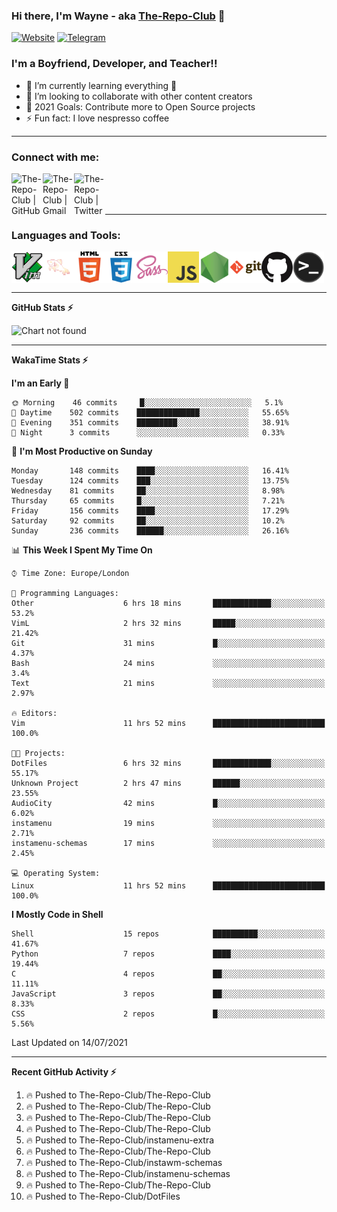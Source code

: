 ### Hi there, I'm Wayne - aka [The-Repo-Club][website] 👋

[![Website](https://img.shields.io/website?label=github.com/The-Repo-Club/&color=orange&style=flat-square&url=https://github.com/The-Repo-Club/)][website]
[![Telegram](https://img.shields.io/badge/Chat%20on-Telegram-orange.svg?color=orange&logo=telegram&style=flat-square)][telegram]

### I'm a Boyfriend, Developer, and Teacher!!

- 🌱 I’m currently learning everything 🤣
- 👯 I’m looking to collaborate with other content creators
- 🥅 2021 Goals: Contribute more to Open Source projects
- ⚡ Fun fact: I love nespresso coffee

---
### Connect with me:

[<img align="left" alt="The-Repo-Club | GitHub" width="50px" src="https://cdn.jsdelivr.net/npm/simple-icons@v3/icons/github.svg" />][website]
[<img align="left" alt="The-Repo-Club | Gmail" width="50px" src="https://cdn.jsdelivr.net/npm/simple-icons@v3/icons/gmail.svg" />][email]
[<img align="left" alt="The-Repo-Club | Twitter" width="50px" src="https://cdn.jsdelivr.net/npm/simple-icons@v3/icons/telegram.svg" />][telegram]

[website]: https://github.com/The-Repo-Club/
[email]: mailto:wayne6324@gmail.com
[telegram]: https://t.me/TheRepoClub

<br />
<br />
<br />

---
### Languages and Tools:

<img align="left" alt="Vim" width="50px" src="https://raw.githubusercontent.com/github/explore/80688e429a7d4ef2fca1e82350fe8e3517d3494d/topics/vim/vim.png" />
<img align="left" alt="Fish" width="50px" src="https://raw.githubusercontent.com/github/explore/80688e429a7d4ef2fca1e82350fe8e3517d3494d/topics/fish/fish.png" />
<img align="left" alt="HTML5" width="50px" src="https://raw.githubusercontent.com/github/explore/80688e429a7d4ef2fca1e82350fe8e3517d3494d/topics/html/html.png" />
<img align="left" alt="CSS3" width="50px" src="https://raw.githubusercontent.com/github/explore/80688e429a7d4ef2fca1e82350fe8e3517d3494d/topics/css/css.png" />
<img align="left" alt="Sass" width="50px" src="https://raw.githubusercontent.com/github/explore/80688e429a7d4ef2fca1e82350fe8e3517d3494d/topics/sass/sass.png" />
<img align="left" alt="JavaScript" width="50px" src="https://raw.githubusercontent.com/github/explore/80688e429a7d4ef2fca1e82350fe8e3517d3494d/topics/javascript/javascript.png" />
<img align="left" alt="Node.js" width="50px" src="https://raw.githubusercontent.com/github/explore/80688e429a7d4ef2fca1e82350fe8e3517d3494d/topics/nodejs/nodejs.png" />
<img align="left" alt="Git" width="50px" src="https://raw.githubusercontent.com/github/explore/80688e429a7d4ef2fca1e82350fe8e3517d3494d/topics/git/git.png" />
<img align="left" alt="GitHub" width="50px" src="https://raw.githubusercontent.com/github/explore/78df643247d429f6cc873026c0622819ad797942/topics/github/github.png" />
<img align="left" alt="Terminal" width="50px" src="https://raw.githubusercontent.com/github/explore/80688e429a7d4ef2fca1e82350fe8e3517d3494d/topics/terminal/terminal.png" />

<br />
<br />
<br />

---

**GitHub Stats ⚡**

![Chart not found](https://github-readme-stats.vercel.app/api?username=The-Repo-Club&theme=tokyonight&show_icons=true&count_private=true&hide_border=true&include_all_commits=true&custom_title=The-Repo-Club%27s+GitHub+Stats)


---

**WakaTime Stats ⚡**

<!--START_SECTION:waka-->
**I'm an Early 🐤** 

```text
🌞 Morning    46 commits     █░░░░░░░░░░░░░░░░░░░░░░░░   5.1% 
🌆 Daytime    502 commits    ██████████████░░░░░░░░░░░   55.65% 
🌃 Evening    351 commits    █████████░░░░░░░░░░░░░░░░   38.91% 
🌙 Night      3 commits      ░░░░░░░░░░░░░░░░░░░░░░░░░   0.33%

```
📅 **I'm Most Productive on Sunday** 

```text
Monday       148 commits    ████░░░░░░░░░░░░░░░░░░░░░   16.41% 
Tuesday      124 commits    ███░░░░░░░░░░░░░░░░░░░░░░   13.75% 
Wednesday    81 commits     ██░░░░░░░░░░░░░░░░░░░░░░░   8.98% 
Thursday     65 commits     █░░░░░░░░░░░░░░░░░░░░░░░░   7.21% 
Friday       156 commits    ████░░░░░░░░░░░░░░░░░░░░░   17.29% 
Saturday     92 commits     ██░░░░░░░░░░░░░░░░░░░░░░░   10.2% 
Sunday       236 commits    ██████░░░░░░░░░░░░░░░░░░░   26.16%

```


📊 **This Week I Spent My Time On** 

```text
⌚︎ Time Zone: Europe/London

💬 Programming Languages: 
Other                    6 hrs 18 mins       █████████████░░░░░░░░░░░░   53.2% 
VimL                     2 hrs 32 mins       █████░░░░░░░░░░░░░░░░░░░░   21.42% 
Git                      31 mins             █░░░░░░░░░░░░░░░░░░░░░░░░   4.37% 
Bash                     24 mins             ░░░░░░░░░░░░░░░░░░░░░░░░░   3.4% 
Text                     21 mins             ░░░░░░░░░░░░░░░░░░░░░░░░░   2.97%

🔥 Editors: 
Vim                      11 hrs 52 mins      █████████████████████████   100.0%

🐱‍💻 Projects: 
DotFiles                 6 hrs 32 mins       █████████████░░░░░░░░░░░░   55.17% 
Unknown Project          2 hrs 47 mins       ██████░░░░░░░░░░░░░░░░░░░   23.55% 
AudioCity                42 mins             █░░░░░░░░░░░░░░░░░░░░░░░░   6.02% 
instamenu                19 mins             ░░░░░░░░░░░░░░░░░░░░░░░░░   2.71% 
instamenu-schemas        17 mins             ░░░░░░░░░░░░░░░░░░░░░░░░░   2.45%

💻 Operating System: 
Linux                    11 hrs 52 mins      █████████████████████████   100.0%

```

**I Mostly Code in Shell** 

```text
Shell                    15 repos            ██████████░░░░░░░░░░░░░░░   41.67% 
Python                   7 repos             ████░░░░░░░░░░░░░░░░░░░░░   19.44% 
C                        4 repos             ██░░░░░░░░░░░░░░░░░░░░░░░   11.11% 
JavaScript               3 repos             ██░░░░░░░░░░░░░░░░░░░░░░░   8.33% 
CSS                      2 repos             █░░░░░░░░░░░░░░░░░░░░░░░░   5.56%

```



 Last Updated on 14/07/2021
<!--END_SECTION:waka-->

---

**Recent GitHub Activity :zap:**

<!--START_SECTION:activity-->
1. 🔥 Pushed to The-Repo-Club/The-Repo-Club
2. 🔥 Pushed to The-Repo-Club/The-Repo-Club
3. 🔥 Pushed to The-Repo-Club/The-Repo-Club
4. 🔥 Pushed to The-Repo-Club/The-Repo-Club
5. 🔥 Pushed to The-Repo-Club/instamenu-extra
6. 🔥 Pushed to The-Repo-Club/The-Repo-Club
7. 🔥 Pushed to The-Repo-Club/instawm-schemas
8. 🔥 Pushed to The-Repo-Club/instamenu-schemas
9. 🔥 Pushed to The-Repo-Club/The-Repo-Club
10. 🔥 Pushed to The-Repo-Club/DotFiles
<!--END_SECTION:activity-->